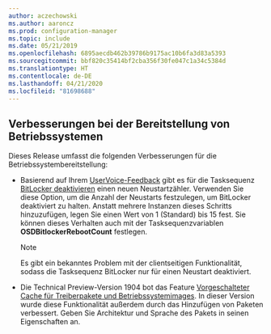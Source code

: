 ```yaml
---
author: aczechowski
ms.author: aaroncz
ms.prod: configuration-manager
ms.topic: include
ms.date: 05/21/2019
ms.openlocfilehash: 6895aecdb462b39786b9175ac10b6fa3d83a5393
ms.sourcegitcommit: bbf820c35414bf2cba356f30fe047c1a34c5384d
ms.translationtype: HT
ms.contentlocale: de-DE
ms.lasthandoff: 04/21/2020
ms.locfileid: "81698688"
---
```

## <a name="improvements-to-os-deployment"></a><a name="bkmk_osd"></a> Verbesserungen bei der Bereitstellung von Betriebssystemen

<!--4512937,4224642-->

Dieses Release umfasst die folgenden Verbesserungen für die Betriebssystembereitstellung:

- Basierend auf Ihrem [UserVoice-Feedback](https://configurationmanager.uservoice.com/forums/300492-ideas/suggestions/18951715-add-reboot-count-functionality-to-the-disable-bitl) gibt es für die Tasksequenz [BitLocker deaktivieren](../../../../../osd/understand/task-sequence-steps.md#BKMK_DisableBitLocker) einen neuen Neustartzähler. Verwenden Sie diese Option, um die Anzahl der Neustarts festzulegen, um BitLocker deaktiviert zu halten. Anstatt mehrere Instanzen dieses Schritts hinzuzufügen, legen Sie einen Wert von 1 (Standard) bis 15 fest. Sie können dieses Verhalten auch mit der Tasksequenzvariablen **OSDBitlockerRebootCount** festlegen.

    > [!Note]  
    > Es gibt ein bekanntes Problem mit der clientseitigen Funktionalität, sodass die Tasksequenz BitLocker nur für einen Neustart deaktiviert.  

- Die Technical Preview-Version 1904 bot das Feature [Vorgeschalteter Cache für Treiberpakete und Betriebssystemimages](../../technical-preview-1904.md#bkmk_precache). In dieser Version wurde diese Funktionalität außerdem durch das Hinzufügen von Paketen verbessert. Geben Sie Architektur und Sprache des Pakets in seinen Eigenschaften an.
